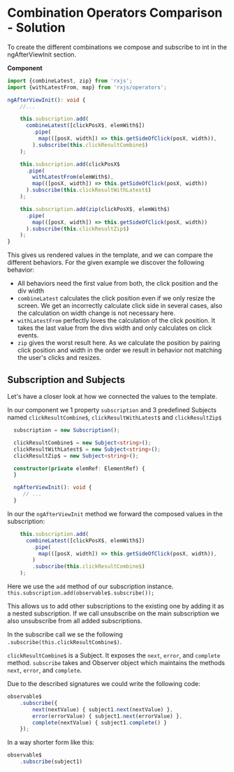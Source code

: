 # Combination Operators Comparison - Solution

To create the different combinations we compose and subscribe to int in the ngAfterViewInit section.


**Component**
```Typescript
import {combineLatest, zip} from 'rxjs';
import {withLatestFrom, map} from 'rxjs/operators';

ngAfterViewInit(): void {
    //... 

    this.subscription.add(
      combineLatest([clickPosX$, elemWith$])
        .pipe(
          map(([posX, width]) => this.getSideOfClick(posX, width)),
        ).subscribe(this.clickResultCombine$)
    );

    this.subscription.add(clickPosX$
      .pipe(
        withLatestFrom(elemWith$),
        map(([posX, width]) => this.getSideOfClick(posX, width))
      ).subscribe(this.clickResultWithLatest$)
    );

    this.subscription.add(zip(clickPosX$, elemWith$)
      .pipe(
        map(([posX, width]) => this.getSideOfClick(posX, width))
      ).subscribe(this.clickResultZip$)
    );
}
```

This gives us rendered values in the template, and we can compare the different behaviors.
For the given example we discover the following behavior: 
- All behaviors need the first value from both, the click position and the div width
- `combineLatest` calculates the click position even if we only resize the screen. 
  We get an incorrectly calculate click side in several cases, also the calculation on width change is not necessary here.  
- `withLatestFrom` perfectly loves the calculation of the click position. It takes the last value from the divs width and only calculates on click events.
- `zip` gives the worst result here. As we calculate the position by pairing click position and width in the order we result in behavior not matching the user's clicks and resizes. 

## Subscription and Subjects

Let's have a closer look at how we connected the values to the template. 

In our component we  1 property `subscription` and  3 predefined Subjects named `clickResultCombine$`, `clickResultWithLatest$` and `clickResultZip$`  

```typescript
  subscription = new Subscription();

  clickResultCombine$ = new Subject<string>();
  clickResultWithLatest$ = new Subject<string>();
  clickResultZip$ = new Subject<string>();

  constructor(private elemRef: ElementRef) {
  }

  ngAfterViewInit(): void {
     // ...
  }
```

In our the `ngAfterViewInit` method we forward the composed values in the subscription:  

```Typescript
    this.subscription.add(
      combineLatest([clickPosX$, elemWith$])
        .pipe(
          map(([posX, width]) => this.getSideOfClick(posX, width)),
        )
        .subscribe(this.clickResultCombine$)
    );
```

Here we use the `add` method of our subscription instance. 
`this.subscription.add(observable$.subscribe());`

This allows us to add other subscriptions to the existing one by adding it as a nested subscription.
If we call unsubscribe on the main subscription we also unsubscribe from all added subscriptions.

In the subscribe call we se  the following `.subscribe(this.clickResultCombine$)`.

`clickResultCombine$` is a Subject. It exposes the `next`, `error`, and `complete` method.
`subscribe` takes and Observer object which maintains the methods `next`, `error`, and `complete`.

Due to the described signatures we could write the following code:

```typescript
observable$
    .subscribe({
        next(nextValue) { subject1.next(nextValue) },
        error(errorValue) { subject1.next(errorValue) },
        complete(nextValue) { subject1.complete() }
    });
```

In a way shorter form like this:

```typescript
observable$
    .subscribe(subject1)
```






